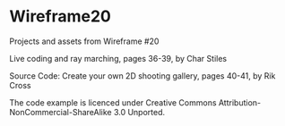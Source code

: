 # Wireframe20
Projects and assets from Wireframe #20

Live coding and ray marching, pages 36-39, by Char Stiles

Source Code: Create your own 2D shooting gallery, pages 40-41, by Rik Cross

The code example is licenced under Creative Commons Attribution-NonCommercial-ShareAlike 3.0 Unported.
